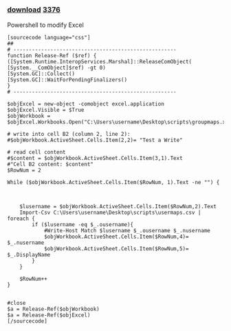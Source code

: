 ﻿---
pid:            3375
parent:         0
children:       3376
poster:         Trevor
title:          
date:           2012-04-19 19:12:15
description:    Powershell to modify Excel
format:         posh
---

# 

### [download](3375.ps1)  [3376](3376.md)

Powershell to modify Excel

```posh
[sourcecode language="css"]
##
# ----------------------------------------------------- 
function Release-Ref ($ref) { 
([System.Runtime.InteropServices.Marshal]::ReleaseComObject( 
[System.__ComObject]$ref) -gt 0) 
[System.GC]::Collect() 
[System.GC]::WaitForPendingFinalizers() 
} 
# ----------------------------------------------------- 
 
$objExcel = new-object -comobject excel.application  
$objExcel.Visible = $True  
$objWorkbook = $objExcel.Workbooks.Open("C:\Users\username\Desktop\scripts\groupmaps.xlsx") 

# write into cell B2 (column 2, line 2):
#$objWorkbook.ActiveSheet.Cells.Item(2,2)= "Test a Write"

# read cell content
#$content = $objWorkbook.ActiveSheet.Cells.Item(3,1).Text
#"Cell B2 content: $content"
$RowNum = 2

While ($objWorkbook.ActiveSheet.Cells.Item($RowNum, 1).Text -ne "") {
 
    
    
    $lusername = $objWorkbook.ActiveSheet.Cells.Item($RowNum,2).Text
    Import-Csv C:\Users\username\Desktop\scripts\usermaps.csv | foreach {
		if ($lusername -eq $_.ousername){
			#Write-Host Match $lusername $_.ousername $_.nusername
			$objWorkbook.ActiveSheet.Cells.Item($RowNum,4)= $_.nusername
			$objWorkbook.ActiveSheet.Cells.Item($RowNum,5)= $_.DisplayName
		}
	}
	           
    $RowNum++
}
 
 
#close 
$a = Release-Ref($objWorkbook) 
$a = Release-Ref($objExcel)  
[/sourcecode]
```

